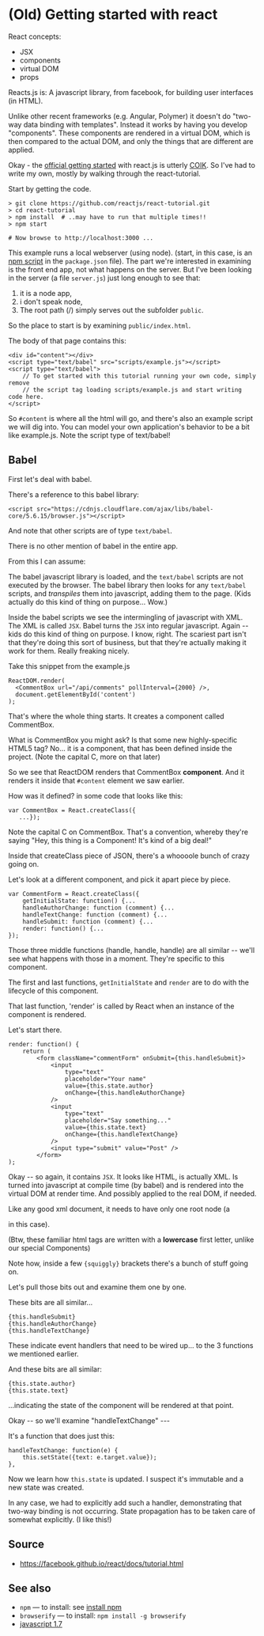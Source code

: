 ﻿# (Old) Getting started with react

React concepts:

- JSX
- components
- virtual DOM
- props

Reacts.js is: A javascript library, from facebook, for building user interfaces (in HTML).

Unlike other recent frameworks (e.g. Angular, Polymer) it doesn't do "two-way data binding with templates". Instead it works by having you develop "components". These components are rendered in a virtual DOM, which is then compared to the actual DOM, and only the things that are different are applied.

Okay - the [official getting started](https://facebook.github.io/react/docs/getting-started.html) with react.js is utterly [COIK](../concepts/coik.md). So I've had to write my own, mostly by walking through the react-tutorial.

Start by getting the code.

	> git clone https://github.com/reactjs/react-tutorial.git
	> cd react-tutorial
	> npm install  # ..may have to run that multiple times!!
	> npm start

	# Now browse to http://localhost:3000 ...

This example runs a local webserver (using node). (start, in this case, is an [npm script](../npm/npm_run_scripts.md) in the `package.json` file). The part we're interested in examining is the front end app, not what happens on the server. But I've been looking in the server (a file `server.js`) just long enough to see that:

1. it is a node app,
2. i don't speak node,
3. The root path (/) simply serves out the subfolder `public`.

So the place to start is by examining `public/index.html`.

The body of that page contains this:

	<div id="content"></div>
	<script type="text/babel" src="scripts/example.js"></script>
	<script type="text/babel">
		// To get started with this tutorial running your own code, simply remove
		// the script tag loading scripts/example.js and start writing code here.
	</script>

So `#content` is where all the html will go, and there's also an example script we will dig into. You can model your own application's behavior to be a bit like example.js. Note the script type of text/babel!

## Babel

First let's deal with babel.

There's a reference to this babel library:

	<script src="https://cdnjs.cloudflare.com/ajax/libs/babel-core/5.6.15/browser.js"></script>

And note that other scripts are of type `text/babel`.

There is no other mention of babel in the entire app.

From this I can assume:

The babel javascript library is loaded, and the `text/babel` scripts are not executed by the browser. The babel library then looks for any `text/babel` scripts, and *transpiles* them into javascript, adding them to the page. (Kids actually do this kind of thing on purpose... Wow.)

Inside the babel scripts we see the intermingling of javascript with XML. The XML is called `JSX`. Babel turns the `JSX` into regular javascript. Again -- kids do this kind of thing on purpose. I know, right. The scariest part isn't that they're doing this sort of business, but that they're actually making it work for them. Really freaking nicely.

Take this snippet from the example.js

    ReactDOM.render(
      <CommentBox url="/api/comments" pollInterval={2000} />,
      document.getElementById('content')
    );

That's where the whole thing starts. It creates a component called CommentBox.

What is CommentBox you might ask? Is that some new highly-specific HTML5 tag? No... it is a component, that has been defined inside the project. (Note the capital C, more on that later)

So we see that ReactDOM renders that CommentBox **component**. And it renders it inside that `#content` element we saw earlier.

How was it defined? in some code that looks like this:

    var CommentBox = React.createClass({
       ...});

Note the capital C on CommentBox. That's a convention, whereby they're saying "Hey, this thing is a Component! It's kind of a big deal!"

Inside that createClass piece of JSON, there's a whoooole bunch of crazy going on.

Let's look at a different component, and pick it apart piece by piece.

	var CommentForm = React.createClass({
		getInitialState: function() {...
		handleAuthorChange: function (comment) {...
		handleTextChange: function (comment) {...
		handleSubmit: function (comment) {...
		render: function() {...
	});

Those three middle functions (handle, handle, handle) are all similar -- we'll see what happens with those in a moment. They're specific to this component.

The first and last functions, `getInitialState` and `render` are to do with the lifecycle of this component.

That last function, 'render' is called by React when an instance of the component is rendered.

Let's start there.

	render: function() {
		return (
			<form className="commentForm" onSubmit={this.handleSubmit}>
				<input
					type="text"
					placeholder="Your name"
					value={this.state.author}
					onChange={this.handleAuthorChange}
				/>
				<input
					type="text"
					placeholder="Say something..."
					value={this.state.text}
					onChange={this.handleTextChange}
				/>
				<input type="submit" value="Post" />
			</form>
	);

Okay -- so again, it contains `JSX`. It looks like HTML, is actually XML. Is turned into javascript at compile time (by babel) and is rendered into the virtual DOM at render time. And possibly applied to the real DOM, if needed.

Like any good xml document, it needs to have only one root node (a <form /> in this case).

(Btw, these familiar html tags are written with a **lowercase** first letter, unlike our special Components)

Note how, inside a few `{squiggly}` brackets there's a bunch of stuff going on.

Let's pull those bits out and examine them one by one.

These bits are all similar...

	{this.handleSubmit}
	{this.handleAuthorChange}
	{this.handleTextChange}

These indicate event handlers that need to be wired up... to the 3 functions we mentioned earlier.

And these bits are all similar:

	{this.state.author}
	{this.state.text}

...indicating the state of the component will be rendered at that point.

Okay -- so we'll examine "handleTextChange" ---

It's a function that does just this:

	handleTextChange: function(e) {
		this.setState({text: e.target.value});
	},

Now we learn how `this.state` is updated. I suspect it's immutable and a new state was created.

In any case, we had to explicitly add such a handler, demonstrating that two-way binding is not occurring. State propagation has to be taken care of somewhat explicitly. (I like this!)

## Source

- https://facebook.github.io/react/docs/tutorial.html

## See also

- `npm` &mdash; to install: see [install npm](../npm/install_npm.md)
- `browserify` &mdash; to install: `npm install -g browserify`
- [javascript 1.7](javascript_1.7.md)

